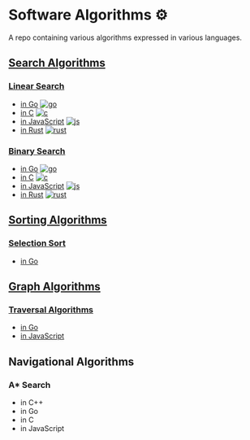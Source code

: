 # Software Algorithms ⚙️

A repo containing various algorithms expressed in various languages.

## [Search Algorithms](https://github.com/claudemuller/algorithms/tree/master/search-algorithms)

### [Linear Search](https://github.com/claudemuller/algorithms/tree/master/search-algorithms/linear-search)

- [in Go](https://github.com/claudemuller/algorithms/tree/master/search-algorithms/linear-search/go) [![go](https://github.com/claudemuller/algorithms/actions/workflows/linear-search.go.yml/badge.svg)](https://github.com/claudemuller/algorithms/actions/workflows/linear-search.go.yml)
- [in C](https://github.com/claudemuller/algorithms/tree/master/search-algorithms/linear-search/c) [![c](https://github.com/claudemuller/algorithms/actions/workflows/linear-search.c.yml/badge.svg)](https://github.com/claudemuller/algorithms/actions/workflows/linear-search.c.yml)
- [in JavaScript](https://github.com/claudemuller/algorithms/tree/master/search-algorithms/linear-search/js) [![js](https://github.com/claudemuller/algorithms/actions/workflows/linear-search.js.yaml/badge.svg)](https://github.com/claudemuller/algorithms/actions/workflows/linear-search.js.yaml)
- [in Rust](https://github.com/claudemuller/algorithms/tree/master/search-algorithms/linear-search/rust) [![rust](https://github.com/claudemuller/algorithms/actions/workflows/linear-search.rust.yaml/badge.svg)](https://github.com/claudemuller/algorithms/actions/workflows/linear-search.rust.yaml)

### [Binary Search](https://github.com/claudemuller/algorithms/tree/master/search-algorithms/binary-search)

- [in Go](https://github.com/claudemuller/algorithms/tree/master/search-algorithms/binary-search/go) [![go](https://github.com/claudemuller/algorithms/actions/workflows/binary-search.go.yml/badge.svg)](https://github.com/claudemuller/algorithms/actions/workflows/binary-search.go.yml)
- [in C](https://github.com/claudemuller/algorithms/tree/master/search-algorithms/binary-search/c) [![c](https://github.com/claudemuller/algorithms/actions/workflows/binary-search.c.yml/badge.svg)](https://github.com/claudemuller/algorithms/actions/workflows/binary-search.c.yml)
- [in JavaScript](https://github.com/claudemuller/algorithms/tree/master/search-algorithms/binary-search/js) [![js](https://github.com/claudemuller/algorithms/actions/workflows/binary-search.js.yaml/badge.svg)](https://github.com/claudemuller/algorithms/actions/workflows/binary-search.js.yaml)
- [in Rust](https://github.com/claudemuller/algorithms/tree/master/search-algorithms/binary-search/rust) [![rust](https://github.com/claudemuller/algorithms/actions/workflows/binary-search.rust.yml/badge.svg)](https://github.com/claudemuller/algorithms/actions/workflows/binary-search.rust.yml)

## [Sorting Algorithms](https://github.com/claudemuller/algorithms/tree/master/sorting-algorithms)

### [Selection Sort](https://github.com/claudemuller/algorithms/tree/master/sorting-algorithms/selection-sort)

- [in Go](https://github.com/claudemuller/algorithms/tree/master/sorting-algorithms/selection-sort/go)

## [Graph Algorithms](https://github.com/claudemuller/algorithms/tree/master/graph-algorithms)

### [Traversal Algorithms](https://github.com/claudemuller/algorithms/tree/master/graph-algorithms/traversal)

- [in Go](https://github.com/claudemuller/algorithms/tree/master/graph-algorithms/traversal/go)
- [in JavaScript](https://github.com/claudemuller/algorithms/tree/master/graph-algorithms/traversal/js)

## Navigational Algorithms

### A\* Search

- in C++
- in Go
- in C
- in JavaScript

